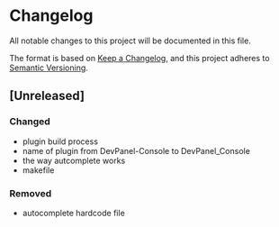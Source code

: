 # Changelog

All notable changes to this project will be documented in this file.

The format is based on [Keep a Changelog](https://keepachangelog.com/en/1.0.0/),
and this project adheres to [Semantic Versioning](https://semver.org/spec/v2.0.0.html).

## [Unreleased]

### Changed
- plugin build process
- name of plugin from DevPanel-Console to DevPanel_Console
- the way autcomplete works
- makefile

### Removed
- autocomplete hardcode file
